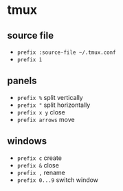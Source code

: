 # tmux

## source file
- `prefix :source-file ~/.tmux.conf`
- `prefix ì`

## panels
- `prefix %` split vertically
- `prefix "` split horizontally
- `prefix x y` close
- `prefix arrows` move

## windows
- `prefix c` create
- `prefix &` close
- `prefix ,` rename
- `prefix 0...9` switch window
